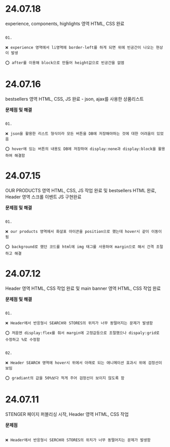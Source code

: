 # 24.07.18

experience, components, highlights 영역 HTML, CSS 완료

```

01.

❌ experience 영역에서 li영역에 border-left를 하게 되면 위에 빈공간이 나오는 현상이 발생

⭕ after를 이용해 block으로 만들어 height값으로 빈공간을 없앰

```

# 24.07.16

bestsellers 영역 HTML, CSS, JS 완료 - json, ajax를 사용한 상품리스트

**문제점 및 해결**

```

01.

❌ json을 활용한 리스트 형식이라 모든 버튼을 DB에 저장해야하는 것에 대한 어려움이 있었음

⭕ hover에 있는 버튼의 내용도 DB에 저장하여 display:none과 display:block을 활용하여 해결함

```

# 24.07.15

OUR PRODUCTS 영역 HTML, CSS, JS 작업 완료 및 bestsellers HTML 완료, Header 영역 스크롤 이벤트 JS 구현완료

**문제점 및 해결**

```

01.

❌ our products 영역에서 화살표 아이콘을 position으로 했는데 hover시 같이 이동이 됨

⭕ background로 했던 코드를 html에 img 태그를 사용하여 margin으로 해서 간격 조절하고 해결

```

# 24.07.12

Header 영역 HTML, CSS 작업 완료 및 main banner 영역 HTML, CSS 작업 완료

**문제점 및 해결**

```

01.

❌ Header에서 반응형시 SEARCH와 STORES의 위치가 너무 동떨어지는 문제가 발생함

⭕ 처음엔 display:flex를 줘서 margin에 고정값등으로 조절했으나 dispaly:grid로 수정하고 %로 수정함


02.

❌ Header SEARCH 영역에 hover시 위에서 아래로 되는 애니메이션 효과시 위에 검정선이 보임

⭕ gradiant의 값을 50%보다 적게 주어 검정선이 보이지 않도록 함

```

# 24.07.11

STENGER 페이지 퍼블리싱 시작, Header 영역 HTML, CSS 작업

**문제점**

```

❌ Header에서 반응형시 SERCH와 STORES의 위치가 너무 동떨어지는 문제가 발생함

```
